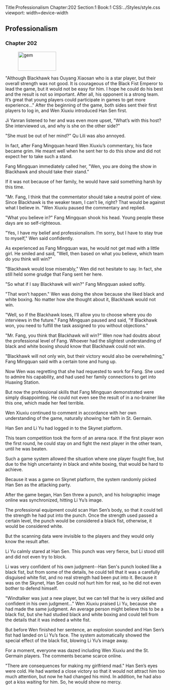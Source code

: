 Title:Professionalism 
Chapter:202 
Section:1 
Book:1 
CSS:../Styles/style.css 
viewport: width=device-width
  
## Professionalism
### Chapter 202 
<figure>
	<img src="../Images/gem.gif" alt="gem" id="gem" width="120" height="60" />
</figure>
  

  
  "Although Blackhawk has Ouyang Xiaosan who is a star player, but their overall strength was not good. It is courageous of the Black Fist Emperor to lead the game, but it would not be easy for him. I hope he could do his best and the result is not so important. After all, his opponent is a strong team. It’s great that young players could participate in games to get more experience..." After the beginning of the game, both sides sent their first players to log in, and Wen Xiuxiu introduced Han Sen first.

Ji Yanran listened to her and was even more upset, "What’s with this host? She interviewed us, and why is she on the other side?"

"She must be out of her mind?" Qu Lili was also annoyed.

In fact, after Fang Mingquan heard Wen Xiuxiu’s commentary, his face became grim. He meant well when he sent her to do this show and did not expect her to take such a stand.

Fang Mingquan immediately called her, "Wen, you are doing the show in Blackhawk and should take their stand."

If it was not because of her family, he would have said something harsh by this time.

"Mr. Fang, I think that the commentator should take a neutral point of view. Since Blackhawk is the weaker team, I can’t lie, right? That would be against what I believe in. "Wen Xiuxiu paused the commentary and replied.

"What you believe in?" Fang Mingquan shook his head. Young people these days are so self-righteous.

"Yes, I have my belief and professionalism. I’m sorry, but I have to stay true to myself," Wen said confidently.

As experienced as Fang Mingquan was, he would not get mad with a little girl. He smiled and said, "Well, then based on what you believe, which team do you think will win?"

"Blackhawk would lose miserably," Wen did not hesitate to say. In fact, she still held some grudge that Fang sent her here.

"So what if I say Blackhawk will win?" Fang Mingquan asked softly.

"That won’t happen." Wen was doing the show because she liked black and white boxing. No matter how she thought about it, Blackhawk would not win.

"Well, so if the Blackhawk loses, I’ll allow you to choose where you do interviews in the future." Fang Mingquan paused and said, "If Blackhawk won, you need to fulfill the task assigned to you without objections."

"Mr. Fang, you think that Blackhawk will win?" Wen now had doubts about the professional level of Fang. Whoever had the slightest understanding of black and white boxing should know that Blackhawk could not win.

"Blackhawk will not only win, but their victory would also be overwhelming," Fang Mingquan said with a certain tone and hung up.

Now Wen was regretting that she had requested to work for Fang. She used to admire his capability, and had used her family connections to get into Huaxing Station.

But now the professional skills that Fang Mingquan demonstrated were simply disappointing. He could not even see the result of in a no-brainer like this one, which made her feel terrible.

Wen Xiuxiu continued to comment in accordance with her own understanding of the game, naturally showing her faith in St. Germain.

Han Sen and Li Yu had logged in to the Skynet platform.

This team competition took the form of an arena race. If the first player won the first round, he could stay on and fight the next player in the other team, until he was beaten.

Such a game system allowed the situation where one player fought five, but due to the high uncertainty in black and white boxing, that would be hard to achieve.

Because it was a game on Skynet platform, the system randomly picked Han Sen as the attacking party.

After the game began, Han Sen threw a punch, and his holographic image online was synchronized, hitting Li Yu’s image.

The professional equipment could scan Han Sen’s body, so that it could tell the strength he had put into the punch. Once the strength used passed a certain level, the punch would be considered a black fist, otherwise, it would be considered white.

But the scanning data were invisible to the players and they would only know the result after.

Li Yu calmly stared at Han Sen. This punch was very fierce, but Li stood still and did not even try to block.

Li was very confident of his own judgment--Han Sen's punch looked like a black fist, but from some of the details, he could tell that it was a carefully disguised white fist, and no real strength had been put into it. Because it was on the Skynet, Han Sen could not hurt him for real, so he did not even bother to defend himself.

"Windtalker was just a new player, but we can tell that he is very skilled and confident in his own judgment..." Wen Xiuxiu praised Li Yu, because she had made the same judgment. An average person might believe this to be a black fist, but she had studied black and white boxing and could tell from the details that it was indeed a white fist.

But before Wen finished her sentence, an explosion sounded and Han Sen’s fist had landed on Li Yu’s face. The system automatically showed the special effect of the black fist, blowing Li Yu’s image away.

For a moment, everyone was dazed including Wen Xiuxiu and the St. Germain players. The comments became scarce online.

"There are consequences for making my girlfriend mad." Han Sen’s eyes were cold. He had wanted a close victory so that it would not attract him too much attention, but now he had changed his mind. In addition, he had also got a kiss waiting for him. So, he would show no mercy.
